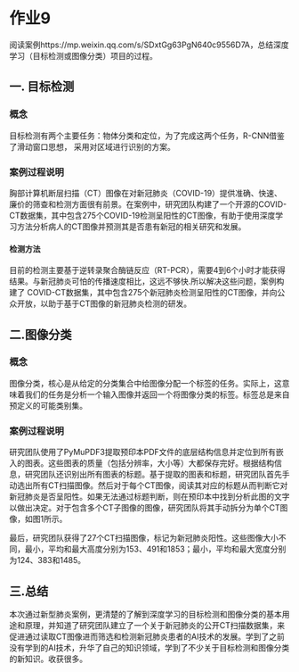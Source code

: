 # 作业9
阅读案例https://mp.weixin.qq.com/s/SDxtGg63PgN640c9556D7A，总结深度学习（目标检测或图像分类）项目的过程。
## 一. 目标检测
### 概念
目标检测有两个主要任务：物体分类和定位，为了完成这两个任务，R-CNN借鉴了滑动窗口思想， 采用对区域进行识别的方案。
### 案例过程说明
胸部计算机断层扫描（CT）图像在对新冠肺炎（COVID-19）提供准确、快速、廉价的筛查和检测方面很有前景。在案例中，研究团队构建了一个开源的COVID-CT数据集，其中包含275个COVID-19检测呈阳性的CT图像，有助于使用深度学习方法分析病人的CT图像并预测其是否患有新冠的相关研究和发展。
#### 检测方法
目前的检测主要基于逆转录聚合酶链反应（RT-PCR），需要4到6个小时才能获得结果。与新冠肺炎可怕的传播速度相比，这远不够快.所以解决这些问题，案例构建了
COVID-CT数据集，其中包含275个新冠肺炎检测呈阳性的CT图像，并向公众开放，以助于基于CT图像的新冠肺炎检测的研发。
## 二.图像分类
### 概念
图像分类，核心是从给定的分类集合中给图像分配一个标签的任务。实际上，这意味着我们的任务是分析一个输入图像并返回一个将图像分类的标签。标签总是来自预定义的可能类别集。
### 案例过程说明
研究团队使用了PyMuPDF3提取预印本PDF文件的底层结构信息并定位到所有嵌入的图表。这些图表的质量（包括分辨率，大小等）大都保存完好。根据结构信息，研究团队还识别出所有图表的标题。基于提取的图表和标题，研究团队首先手动选出所有CT扫描图像。然后对于每个CT图像，阅读其对应的标题从而判断它对新冠肺炎是否呈阳性。如果无法通过标题判断，则在预印本中找到分析此图的文字以做出决定。对于包含多个CT子图像的图像，研究团队将其手动拆分为单个CT图像，如图1所示。

最后，研究团队获得了27个CT扫描图像，标记为新冠肺炎阳性。这些图像大小不同，最小，平均和最大高度分别为153、491和1853；最小，平均和最大宽度分别为124、383和1485。
## 三.总结
本次通过新型肺炎案例，更清楚的了解到深度学习的目标检测和图像分类的基本用途和原理，并知道了研究团队建立了一个关于新冠肺炎的公开CT扫描数据集，来促进通过读取CT图像进而筛选和检测新冠肺炎患者的AI技术的发展。学到了之前没有学到的AI技术，升华了自己的知识领域，学到了不少关于目标检测和图像分类的新知识。收获很多。